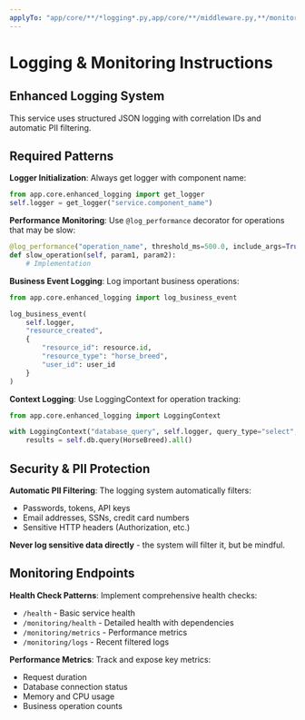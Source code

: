 ```yaml
---
applyTo: "app/core/**/*logging*.py,app/core/**/middleware.py,**/monitoring*.py"
---
```


# Logging & Monitoring Instructions

## Enhanced Logging System

This service uses structured JSON logging with correlation IDs and automatic PII filtering.

## Required Patterns

**Logger Initialization**: Always get logger with component name:
```python
from app.core.enhanced_logging import get_logger
self.logger = get_logger("service.component_name")
```

**Performance Monitoring**: Use `@log_performance` decorator for operations that may be slow:
```python
@log_performance("operation_name", threshold_ms=500.0, include_args=True)
def slow_operation(self, param1, param2):
    # Implementation
```

**Business Event Logging**: Log important business operations:
```python
from app.core.enhanced_logging import log_business_event

log_business_event(
    self.logger,
    "resource_created",
    {
        "resource_id": resource.id,
        "resource_type": "horse_breed",
        "user_id": user_id
    }
)
```

**Context Logging**: Use LoggingContext for operation tracking:
```python
from app.core.enhanced_logging import LoggingContext

with LoggingContext("database_query", self.logger, query_type="select", table="breeds"):
    results = self.db.query(HorseBreed).all()
```

## Security & PII Protection

**Automatic PII Filtering**: The logging system automatically filters:
- Passwords, tokens, API keys
- Email addresses, SSNs, credit card numbers
- Sensitive HTTP headers (Authorization, etc.)

**Never log sensitive data directly** - the system will filter it, but be mindful.

## Monitoring Endpoints

**Health Check Patterns**: Implement comprehensive health checks:
- `/health` - Basic service health
- `/monitoring/health` - Detailed health with dependencies
- `/monitoring/metrics` - Performance metrics
- `/monitoring/logs` - Recent filtered logs

**Performance Metrics**: Track and expose key metrics:
- Request duration
- Database connection status
- Memory and CPU usage
- Business operation counts